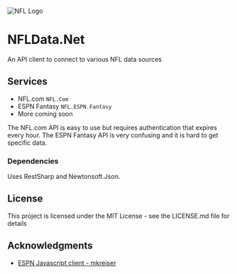 ![NFL Logo](https://raw.githubusercontent.com/brianbaldner/NFL.net/master/files/nfllogo.png)
# NFLData.Net

An API client to connect to various NFL data sources

## Services
* NFL.com `NFL.Com`
* ESPN Fantasy `NFL.ESPN.Fantasy`
* More coming soon

The NFL.com API is easy to use but requires authentication that expires every hour. The ESPN Fantasy API is very confusing and it is hard to get specific data. 

### Dependencies

Uses RestSharp and Newtonsoft.Json.


## License

This project is licensed under the MIT License - see the LICENSE.md file for details

## Acknowledgments

* [ESPN Javascript client - mkreiser](https://github.com/mkreiser/ESPN-Fantasy-Football-API)